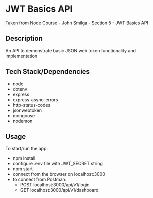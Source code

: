 # JWT Basics API

Taken from Node Course - John Smilga - Section 5 - JWT Basics API

## Description

An API to demonstrate basic JSON web token functionality and implementation

## Tech Stack/Dependencies

- node
- dotenv
- express
- express-async-errors
- http-status-codes
- jsonwebtoken
- mongoose
- nodemon

## Usage

To start/run the app:

- npm install
- configure .env file with JWT_SECRET string
- npm start
- connect from the browser on localhost:3000
- to connect from Postman:
  - POST localhost:3000/api/v1/login
  - GET localhost:3000/api/v1/dashboard
